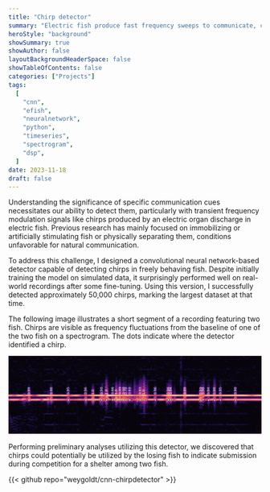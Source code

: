 ```yaml
---
title: "Chirp detector"
summary: "Electric fish produce fast frequency sweeps to communicate, called chirps. Here, I detected these chirps with a CNN-classifier on spectrograms that was trained on data I simulated."
heroStyle: "background"
showSummary: true
showAuthor: false
layoutBackgroundHeaderSpace: false
showTableOfContents: false
categories: ["Projects"]
tags:
  [
    "cnn",
    "efish",
    "neuralnetwork",
    "python",
    "timeseries",
    "spectrogram",
    "dsp",
  ]
date: 2023-11-18
draft: false
---
```


Understanding the significance of specific communication cues necessitates our
ability to detect them, particularly with transient frequency modulation
signals like chirps produced by an electric organ discharge in electric fish.
Previous research has mainly focused on immobilizing or artificially
stimulating fish or physically separating them, conditions unfavorable for
natural communication.

To address this challenge, I designed a convolutional neural network-based
detector capable of detecting chirps in freely behaving fish. Despite initially
training the model on simulated data, it surprisingly performed well on
real-world recordings after some fine-tuning. Using this version, I
successfully detected approximately 50,000 chirps, marking the largest dataset
at that time.

The following image illustrates a short segment of a recording featuring two
fish. Chirps are visible as frequency fluctuations from the baseline of one of
the two fish on a spectrogram. The dots indicate where the detector identified
a chirp.

![A spectrogram of a recording of two fish.](chirps.png "A spectrogram of a recording of two fish. The dots indicate where the detector detected a chirp.")

Performing preliminary analyses utilizing this detector, we discovered that
chirps could potentially be utilized by the losing fish to indicate submission
during competition for a shelter among two fish.

{{< github repo="weygoldt/cnn-chirpdetector" >}}
